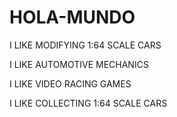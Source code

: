 # HOLA-MUNDO

I LIKE MODIFYING 1:64 SCALE CARS

I LIKE AUTOMOTIVE MECHANICS

I LIKE VIDEO RACING GAMES

I LIKE COLLECTING 1:64 SCALE CARS
